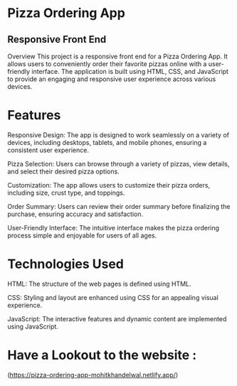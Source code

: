 # Pizza Ordering App 
## Responsive Front End
Overview
This project is a responsive front end for a Pizza Ordering App. It allows users to conveniently order their favorite pizzas online with a user-friendly interface. The application is built using HTML, CSS, and JavaScript to provide an engaging and responsive user experience across various devices.

# Features
Responsive Design: The app is designed to work seamlessly on a variety of devices, including desktops, tablets, and mobile phones, ensuring a consistent user experience.

Pizza Selection: Users can browse through a variety of pizzas, view details, and select their desired pizza options.

Customization: The app allows users to customize their pizza orders, including size, crust type, and toppings.

Order Summary: Users can review their order summary before finalizing the purchase, ensuring accuracy and satisfaction.

User-Friendly Interface: The intuitive interface makes the pizza ordering process simple and enjoyable for users of all ages.

# Technologies Used
HTML: The structure of the web pages is defined using HTML.

CSS: Styling and layout are enhanced using CSS for an appealing visual experience.

JavaScript: The interactive features and dynamic content are implemented using JavaScript.


# Have a Lookout to the website :
(https://pizza-ordering-app-mohitkhandelwal.netlify.app/)
